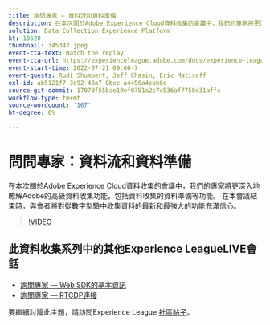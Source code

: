 ```yaml
---
title: 詢問專家 — 資料流和資料準備
description: 在本次關於Adobe Experience Cloud資料收集的會議中，我們的專家將更深入地瞭解Adobe的高級資料收集功能，包括資料收集的資料準備等功能。 在本會議結束時，與會者將對從數字型驗中收集資料的最新和最強大的功能充滿信心。
solution: Data Collection,Experience Platform
kt: 10528
thumbnail: 345342.jpeg
event-cta-text: Watch the replay
event-cta-url: https://experienceleague.adobe.com/docs/experience-league-live-events/events/episodes/exl-live-episode-07-21-22.html?lang=en
event-start-time: 2022-07-21 09:00-7
event-guests: Rudi Shumpert, Jeff Chasin, Eric Matisoff
exl-id: ab5121f7-3e92-48a7-8bcc-a4456a4eab6e
source-git-commit: 17070f55bae19ef0751a2c7c536af7758e31affc
workflow-type: tm+mt
source-wordcount: '167'
ht-degree: 0%

---
```


# 問問專家：資料流和資料準備

在本次關於Adobe Experience Cloud資料收集的會議中，我們的專家將更深入地瞭解Adobe的高級資料收集功能，包括資料收集的資料準備等功能。 在本會議結束時，與會者將對從數字型驗中收集資料的最新和最強大的功能充滿信心。

>[!VIDEO](https://video.tv.adobe.com/v/345342/?quality=12&learn=on)

## 此資料收集系列中的其他Experience LeagueLIVE會話

* [詢問專家 — Web SDK的基本資訊](exl-live-episode-05-26-22.md)
* [詢問專家 — RTCDP連接](exl-live-episode-06-23-22.md)

要繼續討論此主題，請訪問Experience League [社區帖子](https://experienceleaguecommunities.adobe.com/t5/adobe-experience-platform/aep-community-qna-coffee-break-7-21-22-10-30am-pt-adobe/td-p/461503)。
